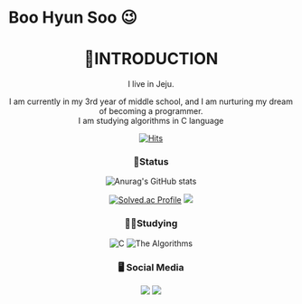 # Boo Hyun Soo 😉
# <div align=center>🙌INTRODUCTION<div>
<div align=center>I live in Jeju.  

I am currently in my 3rd year of middle school, and I am nurturing my dream of becoming a programmer.  
I am studying algorithms in C language<div>
[![Hits](https://hits.seeyoufarm.com/api/count/incr/badge.svg?url=https%3A%2F%2Fgithub.com%2FHyunSu1768&count_bg=%23E3D7E5&title_bg=%23ADA8D9&icon=&icon_color=%23E7E7E7&title=hits&edge_flat=false)](https://hits.seeyoufarm.com)
### 👏Status


![Anurag's GitHub stats](https://github-readme-stats.vercel.app/api?username=HyunSu1768&show_icons=true&theme=radical)

[![Solved.ac Profile](http://mazassumnida.wtf/api/v2/generate_badge?boj=azxcv1768)](https://solved.ac/azxcv1768/)
 <img src="http://mazandi.herokuapp.com/api?handle=azxcv1768&theme=warm"/>
 
 ### 🧑‍💻Studying
![C](https://img.shields.io/badge/C-007396.svg?&style=for-the-badge&logo=C&logoColor=white)
![The Algorithms](https://img.shields.io/badge/The%20Algorithms-00BCB4.svg?&style=for-the-badge&logo=The%20Algorithms&logoColor=white)

### 🖥 Social Media
  <a href="https://www.instagram.com/hyunsu._.1221/"><img src="https://img.shields.io/badge/Instagram-E4405F?style=flat-square&logo=Instagram&logoColor=white&link=https://www.instagram.com/hyunsu._.1221//"/></a>
  <a href="https://www.youtube.com/channel/UCvflNbK2JMkmIIeQyFsBLng"><img src="https://img.shields.io/badge/YouTube-FF0000?style=flat-square&logo=YouTube&logoColor=white&link=https://www.youtube.com/channel/UCvflNbK2JMkmIIeQyFsBLng"/></a>

